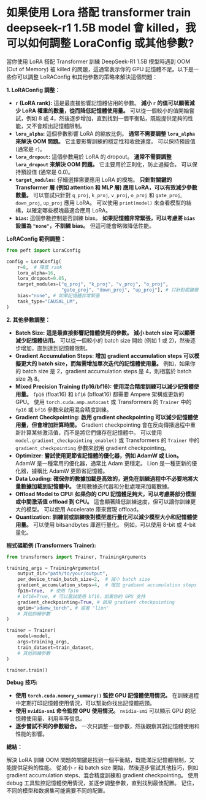 # 如果使用 Lora 搭配 transformer train deepseek-r1 1.5B model 會 killed，我可以如何調整 LoraConfig 或其他參數?

當你使用 LoRA 搭配 Transformer 訓練 DeepSeek-R1 1.5B 模型時遇到 OOM (Out of Memory) 被 killed 的問題，這通常表示你的 GPU 記憶體不足。以下是一些你可以調整 LoRAConfig 和其他參數的策略來解決這個問題：

**1. LoRAConfig 調整：**

*   **`r` (LoRA rank):**  這是最直接影響記憶體佔用的參數。  **減小 `r` 的值可以顯著減少 LoRA 權重的數量，從而降低記憶體使用量。**  可以從一個較小的值開始嘗試，例如 8 或 4，然後逐步增加，直到找到一個平衡點，既能提供足夠的性能，又不會超出記憶體限制。
*   **`lora_alpha`:**  這個參數影響 LoRA 的縮放比例。  **通常不需要調整 `lora_alpha` 來解決 OOM 問題。**  它主要影響訓練的穩定性和收斂速度。  可以保持預設值 (通常是 `r`)。
*   **`lora_dropout`:**  這個參數用於 LoRA 的 dropout。  **通常不需要調整 `lora_dropout` 來解決 OOM 問題。**  它主要用於正則化，防止過擬合。  可以保持預設值 (通常是 0.0)。
*   **`target_modules`:**  仔細選擇需要應用 LoRA 的模塊。  **只針對關鍵的 Transformer 層 (例如 attention 和 MLP 層) 應用 LoRA，可以有效減少參數數量。**  可以嘗試只針對 `q_proj`, `k_proj`, `v_proj`, `o_proj` 和 `gate_proj`, `down_proj`, `up_proj` 應用 LoRA。  可以使用 `print(model)` 來查看模型的結構，以確定哪些模塊最適合應用 LoRA。
*   **`bias`:**  這個參數控制是否訓練 bias。  **如果記憶體非常緊張，可以考慮將 `bias` 設置為 `"none"`，不訓練 bias。**  但這可能會略微降低性能。

**LoRAConfig 範例調整：**

```python
from peft import LoraConfig

config = LoraConfig(
    r=8,  # 降低 rank
    lora_alpha=16,
    lora_dropout=0.05,
    target_modules=["q_proj", "k_proj", "v_proj", "o_proj",
                    "gate_proj", "down_proj", "up_proj"], # 只針對關鍵層
    bias="none", # 如果記憶體非常緊張
    task_type="CAUSAL_LM",
)
```

**2. 其他參數調整：**

*   **Batch Size:**  **這是最直接影響記憶體使用的參數。 減小 batch size 可以顯著減少記憶體佔用。**  可以從一個較小的 batch size 開始 (例如 1 或 2)，然後逐步增加，直到達到記憶體限制。
*   **Gradient Accumulation Steps:**  **增加 gradient accumulation steps 可以模擬更大的 batch size，而無需增加單次迭代的記憶體使用量。**  例如，如果你的 batch size 是 2，gradient accumulation steps 是 4，則相當於 batch size 為 8。
*   **Mixed Precision Training (fp16/bf16):**  **使用混合精度訓練可以減少記憶體使用量。**  `fp16` (float16) 和 `bf16` (bfloat16) 都需要 Ampere 架構或更新的 GPU。  使用 `torch.cuda.amp.autocast` 或 Transformers 的 `Trainer` 中的 `fp16` 或 `bf16` 參數來啟用混合精度訓練。
*   **Gradient Checkpointing:**  **啟用 gradient checkpointing 可以減少記憶體使用量，但會增加計算時間。**  Gradient checkpointing 會在反向傳播過程中重新計算某些激活值，而不是將它們儲存在記憶體中。  可以使用 `model.gradient_checkpointing_enable()` 或 Transformers 的 `Trainer` 中的 `gradient_checkpointing` 參數來啟用 gradient checkpointing。
*   **Optimizer:**  **嘗試使用更節省記憶體的優化器，例如 AdamW 或 Lion。**  AdamW 是一種常用的優化器，通常比 Adam 更穩定。  Lion 是一種更新的優化器，據稱比 AdamW 更節省記憶體。
*   **Data Loading:**  **確保你的數據加載是高效的，避免在訓練過程中不必要地將大量數據加載到記憶體中。**  使用數據迭代器和分批處理來加載數據。
*   **Offload Model to CPU:**  **如果你的 CPU 記憶體足夠大，可以考慮將部分模型或中間激活值 offload 到 CPU。**  這會顯著降低訓練速度，但可以讓你訓練更大的模型。  可以使用 Accelerate 庫來實現 offload。
*   **Quantization:**  **訓練前或訓練後對模型進行量化可以減少模型大小和記憶體使用量。**  可以使用 bitsandbytes 庫進行量化。  例如，可以使用 8-bit 或 4-bit 量化。

**程式碼範例 (Transformers Trainer):**

```python
from transformers import Trainer, TrainingArguments

training_args = TrainingArguments(
    output_dir="path/to/your/output",
    per_device_train_batch_size=2,  # 減小 batch size
    gradient_accumulation_steps=4,  # 增加 gradient accumulation steps
    fp16=True,  # 使用 fp16
    # bf16=True, # 可以嘗試使用 bf16，如果你的 GPU 支持
    gradient_checkpointing=True, # 啟用 gradient checkpointing
    optim="adamw_torch", # 或者 "lion"
    # 其他訓練參數
)

trainer = Trainer(
    model=model,
    args=training_args,
    train_dataset=train_dataset,
    # 其他訓練參數
)

trainer.train()
```

**Debug 技巧:**

*   **使用 `torch.cuda.memory_summary()` 監控 GPU 記憶體使用情況。**  在訓練過程中定期打印記憶體使用情況，可以幫助你找出記憶體瓶頸。
*   **使用 `nvidia-smi` 命令監控 GPU 使用情況。**  `nvidia-smi` 可以顯示 GPU 的記憶體使用量、利用率等信息。
*   **逐步嘗試不同的參數組合。**  一次只調整一個參數，然後觀察其對記憶體使用和性能的影響。

**總結：**

解決 LoRA 訓練 OOM 問題的關鍵是找到一個平衡點，既能滿足記憶體限制，又能提供足夠的性能。  從減小 `r` 和 batch size 開始，然後逐步嘗試其他技巧，例如 gradient accumulation steps、混合精度訓練和 gradient checkpointing。  使用 debug 工具監控記憶體使用情況，並逐步調整參數，直到找到最佳配置。  记住，不同的模型和数据集可能需要不同的配置。